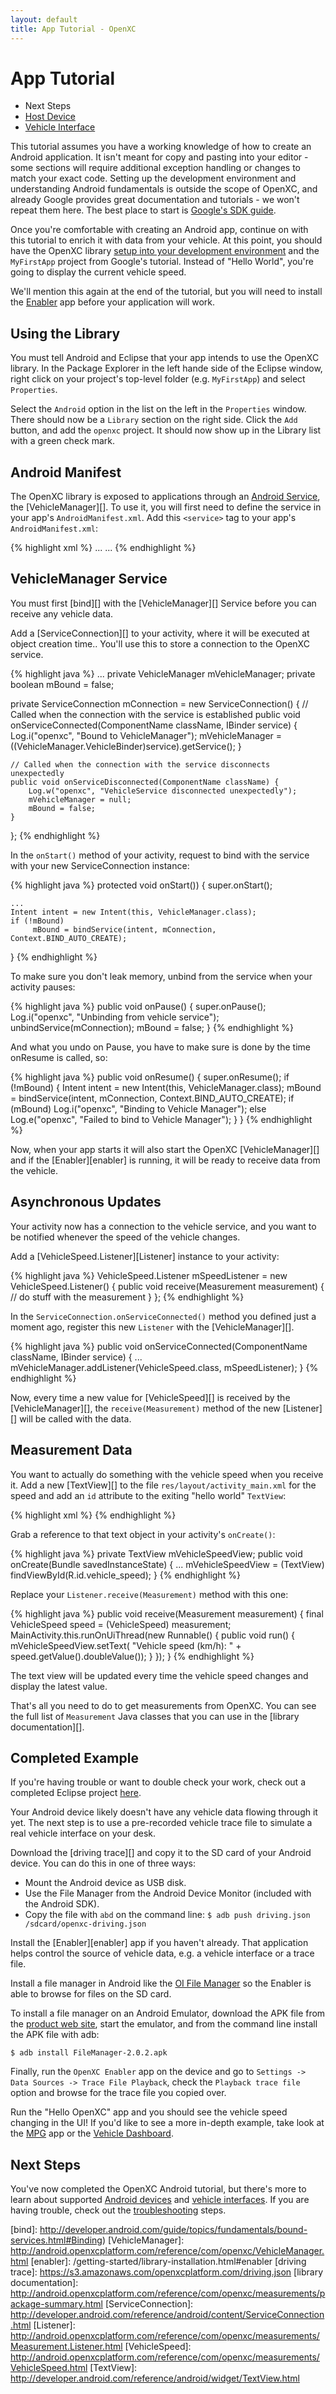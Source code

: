 ```yaml
---
layout: default
title: App Tutorial - OpenXC
---
```


<div class="page-header">
    <h1>App Tutorial</h1>
</div>

<div class="pull-right well">
    <ul class="nav nav-list">
        <li class="nav-header">Next Steps</li>
        <li><a href="/host-devices/index.html">Host Device</a></li>
        <li><a href="/vehicle-interface/index.html">Vehicle Interface</a></li>
    </ul>
</div>

This tutorial assumes you have a working knowledge of how to create an Android
application. It isn't meant for copy and pasting into your editor - some sections
will require additional exception handling or changes to match your exact code.
Setting up the development environment and understanding Android fundamentals is
outside the scope of OpenXC, and already Google provides great documentation and
tutorials - we won't repeat them here. The best place to start is [Google's SDK guide][sdk].

Once you're comfortable with creating an Android app, continue on with this
tutorial to enrich it with data from your vehicle. At this point, you should
have the OpenXC library
[setup into your development environment][library project] and the `MyFirstApp`
project from Google's tutorial. Instead of "Hello World", you're going to display
the current vehicle speed.

<div class="alert alert-error"> We'll mention this again at the end of the
tutorial, but you will need to install the
<a href="/getting-started/library-installation.html#enabler">Enabler</a> app
before your application will work.</div>

<div class="page-header">
<h2>Using the Library</h2>
</div>

You must tell Android and Eclipse that your app intends to use the OpenXC
library. In the Package Explorer in the left hande side of the Eclipse window,
right click on your project's top-level folder (e.g. `MyFirstApp`) and select
`Properties`.

Select the `Android` option in the list on the left in the `Properties` window.
There should now be a `Library` section on the right side. Click the `Add`
button, and add the `openxc` project. It should now show up in the Library list
with a green check mark.

<div class="page-header">
<h2>Android Manifest</h2>
</div>

The OpenXC library is exposed to applications through an
[Android Service][], the [VehicleManager][]. To use it, you will first need to
define the service in your app's `AndroidManifest.xml`. Add this `<service>` tag
to your app's `AndroidManifest.xml`:

{% highlight xml %}
<application>
    ...
    <service android:name="com.openxc.VehicleManager"/>
    ...
</application>
{% endhighlight %}

<div class="page-header">
<h2>VehicleManager Service</h2>
</div>

You must first [bind][] with the [VehicleManager][] Service before you can receive
any vehicle data.

Add a [ServiceConnection][] to your activity, where it will be executed at object creation time.. You'll use this to store a
connection to the OpenXC service.

{% highlight java %}
...
private VehicleManager mVehicleManager;
private boolean mBound = false;

private ServiceConnection mConnection = new ServiceConnection() {
    // Called when the connection with the service is established
    public void onServiceConnected(ComponentName className,
            IBinder service) {
        Log.i("openxc", "Bound to VehicleManager");
        mVehicleManager = ((VehicleManager.VehicleBinder)service).getService();
    }

    // Called when the connection with the service disconnects unexpectedly
    public void onServiceDisconnected(ComponentName className) {
        Log.w("openxc", "VehicleService disconnected unexpectedly");
        mVehicleManager = null;
        mBound = false;
    }
};
{% endhighlight %}

In the `onStart()` method of your activity, request to bind with the service
with your new ServiceConnection instance:

{% highlight java %}
protected void onStart()) {
    super.onStart();

    ...
    Intent intent = new Intent(this, VehicleManager.class);
    if (!mBound)
         mBound = bindService(intent, mConnection, Context.BIND_AUTO_CREATE);
}
{% endhighlight %}

To make sure you don't leak memory, unbind from the service when your activity
pauses:

{% highlight java %}
public void onPause() {
    super.onPause();
    Log.i("openxc", "Unbinding from vehicle service");
    unbindService(mConnection);
    mBound = false;
}
{% endhighlight %}

And what you undo on Pause, you have to make sure is done by the time onResume is called, so:

{% highlight java %}
public void onResume() {
    super.onResume();
    if (!mBound) {
        Intent intent = new Intent(this, VehicleManager.class);
        mBound = bindService(intent, mConnection, Context.BIND_AUTO_CREATE);
        if (mBound)
            Log.i("openxc", "Binding to Vehicle Manager");
        else
            Log.e("openxc", "Failed to bind to Vehicle Manager");
    }
}
{% endhighlight %}

Now, when your app starts it will also start the OpenXC [VehicleManager][] and if
the [Enabler][enabler] is running, it will be ready to receive data from the
vehicle.

<div class="page-header">
<h2>Asynchronous Updates</h2>
</div>

Your activity now has a connection to the vehicle service, and you want to be
notified whenever the speed of the vehicle changes.

Add a [VehicleSpeed.Listener][Listener] instance to your activity:

{% highlight java %}
VehicleSpeed.Listener mSpeedListener = new VehicleSpeed.Listener() {
    public void receive(Measurement measurement) {
        // do stuff with the measurement
    }
};
{% endhighlight %}

In the `ServiceConnection.onServiceConnected()` method you defined just a moment
ago, register this new `Listener` with the [VehicleManager][].

{% highlight java %}
public void onServiceConnected(ComponentName className, IBinder service) {
    ...
    mVehicleManager.addListener(VehicleSpeed.class, mSpeedListener);
}
{% endhighlight %}

Now, every time a new value for [VehicleSpeed][] is received by the
[VehicleManager][], the `receive(Measurement)` method of the new [Listener][]
will be called with the data.

<div class="page-header">
<h2>Measurement Data</h2>
</div>

You want to actually do something with the vehicle speed when you receive it.
Add a new [TextView][] to the file `res/layout/activity_main.xml` for the speed
and add an `id` attribute to the exiting "hello world" `TextView`:

{% highlight xml %}
<TextView
    android:id="@+id/textView1"
    android:layout_width="wrap_content"
    android:layout_height="wrap_content"
    android:text="@string/hello_world" />
<TextView
    android:layout_width="wrap_content"
    android:layout_height="wrap_content"
    android:layout_below="@+id/textView1"
    android:id="@+id/vehicle_speed" />
{% endhighlight %}

Grab a reference to that text object in your activity's `onCreate()`:

{% highlight java %}
private TextView mVehicleSpeedView;
public void onCreate(Bundle savedInstanceState) {
    ...
    mVehicleSpeedView = (TextView) findViewById(R.id.vehicle_speed);
}
{% endhighlight %}

Replace your `Listener.receive(Measurement)` method with this
one:

{% highlight java %}
public void receive(Measurement measurement) {
    final VehicleSpeed speed = (VehicleSpeed) measurement;
    MainActivity.this.runOnUiThread(new Runnable() {
        public void run() {
            mVehicleSpeedView.setText(
                "Vehicle speed (km/h): " + speed.getValue().doubleValue());
        }
    });
}
{% endhighlight %}

The text view will be updated every time the vehicle speed changes and display
the latest value.

That's all you need to do to get measurements from OpenXC. You can see the full
list of `Measurement` Java classes that you can use in the
[library documentation][].

<div class="page-header">
<h2>Completed Example</h2>
</div>

If you're having trouble or want to double check your work, check out a completed Eclipse project [here](https://github.com/openxc/openxc-starter).

Your Android device likely doesn't have any vehicle data flowing through it yet.
The next step is to use a pre-recorded vehicle trace file to simulate a real
vehicle interface on your desk.

Download the [driving trace][] and copy it to the SD card of your Android
device. You can do this in one of three ways:

* Mount the Android device as USB disk.
* Use the File Manager from the Android Device Monitor (included with the
  Android SDK).
* Copy the file with `abd` on the command line:
    `$ adb push driving.json /sdcard/openxc-driving.json`

Install the [Enabler][enabler] app if you haven't already. That application
helps control the source of vehicle data, e.g. a vehicle interface or a trace
file.

Install a file manager in Android like the [OI File
Manager](https://play.google.com/store/apps/details?id=org.openintents.filemanager)
so the Enabler is able to browse for files on the SD card.

To install a file manager on an Android Emulator, download the APK file from the
[product web site](http://openintents.org/en/filemanager), start the emulator,
and from the command line install the APK file with adb:
<pre><code>$ adb install FileManager-2.0.2.apk</code></pre>

Finally, run the `OpenXC Enabler` app on the device and go to `Settings -> Data
Sources -> Trace File Playback`, check the `Playback trace file` option and
browse for the trace file you copied over.

Run the "Hello OpenXC" app and you should see the vehicle speed changing in the
UI! If you'd like to see a more in-depth example, take look at the [MPG][] app
or the [Vehicle Dashboard][].

<div class="page-header">
<h2>Next Steps</h2>
</div>

You've now completed the OpenXC Android tutorial, but there's more to learn
about supported [Android devices][] and [vehicle interfaces][]. If you are
having trouble, check out the
[troubleshooting](/getting-started/troubleshooting.html) steps.


[sdk]: http://developer.android.com/sdk/index.html
[gg]: http://groups.google.com/group/openxc
[vehicle interfaces]: /vehicle-interface/index.html
[Android devices]: /android/index.html
[library project]: /getting-started/library-installation.html
[Vehicle Dashboard]: https://github.com/openxc/openxc-android/tree/master/examples
[MPG]: https://github.com/openxc/mpg
[Android service]: http://developer.android.com/guide/components/services.html
[bind]: http://developer.android.com/guide/topics/fundamentals/bound-services.html#Binding)
[VehicleManager]: http://android.openxcplatform.com/reference/com/openxc/VehicleManager.html
[enabler]: /getting-started/library-installation.html#enabler
[driving trace]: https://s3.amazonaws.com/openxcplatform.com/driving.json
[library documentation]: http://android.openxcplatform.com/reference/com/openxc/measurements/package-summary.html
[ServiceConnection]: http://developer.android.com/reference/android/content/ServiceConnection.html
[Listener]: http://android.openxcplatform.com/reference/com/openxc/measurements/Measurement.Listener.html
[VehicleSpeed]: http://android.openxcplatform.com/reference/com/openxc/measurements/VehicleSpeed.html
[TextView]: http://developer.android.com/reference/android/widget/TextView.html
